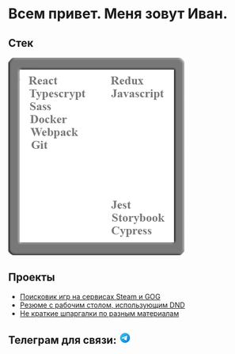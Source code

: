 # Всем привет. Меня зовут Иван.

## Cтек
![React, Redux, Typescript, Javascript, Jest, Cypress, Docker, Webpack, Git, Sass](https://github.com/Ragna13377/Ragna13377/raw/main/images/Stack.png)

## Проекты
* [Поисковик игр на сервисах Steam и GOG](https://ragna13377.github.io/gameHub/)
* [Резюме с рабочим столом, использующим DND](https://ragna13377.github.io/aboutMe/#/AboutMe)
* [Не краткие шпаргалки по разным материалам](https://github.com/Ragna13377/Docs)

## Телеграм для связи: [![telegram](https://github.com/Ragna13377/Ragna13377/raw/main/images/telegram.png)](https://t.me/deathguard)